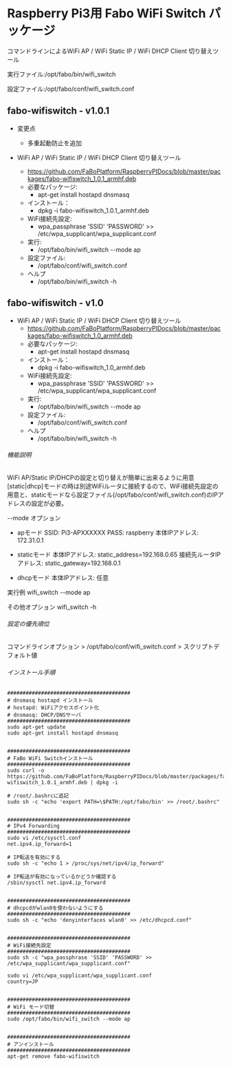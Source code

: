 # Raspberry Pi3用 Fabo WiFi Switch パッケージ

コマンドラインによるWiFi AP / WiFi Static IP / WiFi DHCP Client 切り替えツール

実行ファイル:/opt/fabo/bin/wifi_switch

設定ファイル:/opt/fabo/conf/wifi_switch.conf

## fabo-wifiswitch - v1.0.1
  * 変更点
    * 多重起動防止を追加

* WiFi AP / WiFi Static IP / WiFi DHCP Client 切り替えツール
  * https://github.com/FaBoPlatform/RaspberryPIDocs/blob/master/packages/fabo-wifiswitch_1.0.1_armhf.deb
  * 必要なパッケージ:
    * apt-get install hostapd dnsmasq
  * インストール：
    * dpkg -i fabo-wifiswitch_1.0.1_armhf.deb
  * WiFi接続先設定:
    * wpa_passphrase 'SSID' 'PASSWORD' >> /etc/wpa_supplicant/wpa_supplicant.conf
  * 実行:
    * /opt/fabo/bin/wifi_switch --mode ap
  * 設定ファイル:
    * /opt/fabo/conf/wifi_switch.conf
  * ヘルプ
    * /opt/fabo/bin/wifi_switch -h

## fabo-wifiswitch - v1.0
* WiFi AP / WiFi Static IP / WiFi DHCP Client 切り替えツール
  * https://github.com/FaBoPlatform/RaspberryPIDocs/blob/master/packages/fabo-wifiswitch_1.0_armhf.deb
  * 必要なパッケージ:
    * apt-get install hostapd dnsmasq
  * インストール：
    * dpkg -i fabo-wifiswitch_1.0_armhf.deb
  * WiFi接続先設定:
    * wpa_passphrase 'SSID' 'PASSWORD' >> /etc/wpa_supplicant/wpa_supplicant.conf
  * 実行:
    * /opt/fabo/bin/wifi_switch --mode ap
  * 設定ファイル:
    * /opt/fabo/conf/wifi_switch.conf
  * ヘルプ
    * /opt/fabo/bin/wifi_switch -h

###### 機能説明
WiFi AP/Static IP/DHCPの設定と切り替えが簡単に出来るように用意
[static|dhcp]モードの時は別途WiFiルータに接続するので、WiFi接続先設定の用意と、staticモードなら設定ファイル(/opt/fabo/conf/wifi_switch.conf)のIPアドレスの設定が必要。

--mode オプション
* apモード
SSID: Pi3-APXXXXXX
PASS: raspberry
本体IPアドレス: 172.31.0.1

* staticモード
本体IPアドレス: static_address=192.168.0.65
接続先ルータIPアドレス: static_gateway=192.168.0.1

* dhcpモード
本体IPアドレス: 任意

実行例
wifi_switch --mode ap

その他オプション
wifi_switch -h

###### 設定の優先順位
コマンドラインオプション > /opt/fabo/conf/wifi_switch.conf > スクリプトデフォルト値


###### インストール手順
```
########################################
# dnsmasq hostapd インストール
# hostapd: WiFiアクセスポイント化
# dnsmasq: DHCP/DNSサーバ
########################################
sudo apt-get update
sudo apt-get install hostapd dnsmasq


########################################
# FaBo WiFi Switchインストール
########################################
sudo curl -o https://github.com/FaBoPlatform/RaspberryPIDocs/blob/master/packages/fabo-wifiswitch_1.0.1_armhf.deb | dpkg -i

# /root/.bashrcに追記
sudo sh -c "echo 'export PATH=\$PATH:/opt/fabo/bin' >> /root/.bashrc"


########################################
# IPv4 Forwarding
########################################
sudo vi /etc/sysctl.conf
net.ipv4.ip_forward=1

# IP転送を有効にする
sudo sh -c "echo 1 > /proc/sys/net/ipv4/ip_forward"

# IP転送が有効になっているかどうか確認する
/sbin/sysctl net.ipv4.ip_forward


########################################
# dhcpcdがwlan0を使わないようにする
########################################
sudo sh -c "echo 'denyinterfaces wlan0' >> /etc/dhcpcd.conf"


########################################
# WiFi接続先設定
########################################
sudo sh -c "wpa_passphrase 'SSID' 'PASSWORD' >> /etc/wpa_supplicant/wpa_supplicant.conf"

sudo vi /etc/wpa_supplicant/wpa_supplicant.conf
country=JP


########################################
# WiFi モード切替
########################################
sudo /opt/fabo/bin/wifi_switch --mode ap


########################################
# アンインストール
########################################
apt-get remove fabo-wifiswitch


```